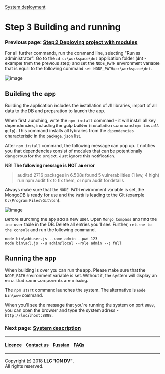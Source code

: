 [System deployment ](/docs/ru/1_system_deployment/)  
# Step 3 Building and running
### Previous page: [Step 2 Deploying project with modules](/docs/en/1_system_deployment/step2_project_with_modules.md)

For all further commands, run the command line, selecting "Run as administrator". Go to the `cd c:\workspace\dnt` application folder (dnt - example from the previous step) and set the `NODE_PATH` environment variable that is equal to the following command  `set NODE_PATH=c:\workspace\dnt`.

![image](/uploads/5c227620ef05f77df9e9531c29b30b7b/image.png)

## Building the app
Building the application includes the installation of all libraries, import of all data to the DB and preparation to launch the app.  

When first launching, write the `npm install` command - it will install all key dependencies, including the gulp builder (installation command `npm install gulp`). This command installs all lybraries from the `dependencies` characteristic in the `package.json` list.   

After `npm install` command, the following message can pop up. It notifies you that dependencies consist of modules that can be potentionally dangerous for the project. Just ignore this notification.

NB! **The following message is NOT an error**

> audited 2716 packages in 6.508s
   found 5 vulnerabilities (1 low, 4 high)
   run npm audit fix to fix them, or npm audit for details

Always make sure that the `NODE_PATH` environment variable is set, the MongoDB is ready for use and the `Path` is leading to the Git (example `C:\Program Files\Git\bin`).

![image](/uploads/fa3614243213775760dcd6dc2ae30b4a/image.png)

Before launching the app add a new user. Open `Mongo Compass` and find the `ino-user` table in the DB. Delete all entries you'll see. Further, `returne to the console` and run the following command.

```
node bin\adduser.js --name admin --pwd 123
node bin\acl.js --u admin@local --role admin --p full
```

## Running the app 
When building is over you can run the app. Please make sure that the `NODE_PATH` environment variable is set. Without it, the system will display an error that some components are missing.  

The `npm start` command launches the system. The alternative is `node bin\www` command.  

When you'll see the message that you're running the system on port `8888`, you can open the browser and type the system adress - `http://localhost:8888`.  

### Next page: [System description](/docs/en/2_system_description) 
--------------------------------------------------------------------------  


 #### [Licence](/LICENCE.md) &ensp;  [Contact us](https://iondv.ru/index.html) &ensp;  [Russian](/docs/ru/1_system_deployment/step3_building_and_running.md)   &ensp; [FAQs](/faqs.md)          




--------------------------------------------------------------------------  

Copyright (c) 2018 **LLC "ION DV"**.  
All rights reserved.   
